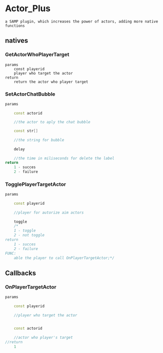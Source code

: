 # Actor_Plus
	a SAMP plugin, which increases the power of actors, adding more native functions

## natives

### GetActorWhoPlayerTarget
```
params
    const playerid
    player who target the actor
return 
    return the actor who player target
```
### SetActorChatBubble

```cpp
params
    
    const actorid
    
    //the actor to aply the chat bubble

    const str[]
    
    //the string for bubble
    
    delay
    
    //the time in miliseconds for delete the label
return
    1 - succes
    2 - failure
```
### TogglePlayerTargetActor
```cpp
params
    
    const playerid
    
    //player for autorize aim actors
    
    toggle
    /*
    1 - toggle
    2 - not toggle
return
    1 - succes
    2 - failure
FUNC:
    able the player to call OnPlayerTargetActor;*/
```
## Callbacks

### OnPlayerTargetActor
```cpp
params
    
    const playerid
    
    //player who target the actor

    
    const actorid
    
    //actor who player's target
//return
    1
```

